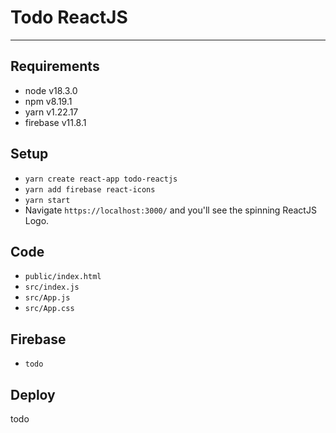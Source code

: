 # Todo ReactJS

---

## Requirements

- node v18.3.0
- npm v8.19.1
- yarn v1.22.17
- firebase v11.8.1

## Setup

- `yarn create react-app todo-reactjs`
- `yarn add firebase react-icons`
- `yarn start`
- Navigate `https://localhost:3000/` and you'll see the spinning ReactJS Logo.

## Code

- `public/index.html`
- `src/index.js`
- `src/App.js`
- `src/App.css`

## Firebase

- `todo`

## Deploy

todo
